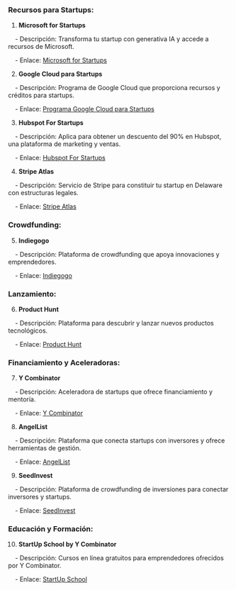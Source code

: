 ### Recursos para Startups:

  

1. **Microsoft for Startups**


    - Descripción: Transforma tu startup con generativa IA y accede a recursos de Microsoft.

    - Enlace: [Microsoft for Startups](https://www.microsoft.com/en-us/startups/ai)

2. **Google Cloud para Startups**

    - Descripción: Programa de Google Cloud que proporciona recursos y créditos para startups.

    - Enlace: [Programa Google Cloud para Startups](https://cloud.google.com/startup)

3. **Hubspot For Startups**

    - Descripción: Aplica para obtener un descuento del 90% en Hubspot, una plataforma de marketing y ventas.

    - Enlace: [Hubspot For Startups](https://www.founderpass.com/guides/hubspot-for-startups)

4. **Stripe Atlas**

    - Descripción: Servicio de Stripe para constituir tu startup en Delaware con estructuras legales.

    - Enlace: [Stripe Atlas](https://stripe.com/atlas)

  

### Crowdfunding:

  

5. **Indiegogo**

    - Descripción: Plataforma de crowdfunding que apoya innovaciones y emprendedores.

    - Enlace: [Indiegogo](https://www.indiegogo.com/)

  

### Lanzamiento:

  

6. **Product Hunt**

    - Descripción: Plataforma para descubrir y lanzar nuevos productos tecnológicos.

    - Enlace: [Product Hunt](https://www.producthunt.com/)

  

### Financiamiento y Aceleradoras:

  

7. **Y Combinator**

    - Descripción: Aceleradora de startups que ofrece financiamiento y mentoría.

    - Enlace: [Y Combinator](https://www.ycombinator.com/)

8. **AngelList**

    - Descripción: Plataforma que conecta startups con inversores y ofrece herramientas de gestión.

    - Enlace: [AngelList](https://angel.co/)

9. **SeedInvest**

    - Descripción: Plataforma de crowdfunding de inversiones para conectar inversores y startups.

    - Enlace: [SeedInvest](https://www.seedinvest.com/)

  

### Educación y Formación:

  

10. **StartUp School by Y Combinator**

    - Descripción: Cursos en línea gratuitos para emprendedores ofrecidos por Y Combinator.

    - Enlace: [StartUp School](https://www.startupschool.org/)